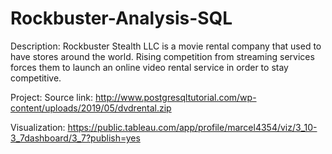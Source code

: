 # Rockbuster-Analysis-SQL

Description: 
Rockbuster Stealth LLC is a movie rental company that used to have stores around the world. Rising competition from streaming services forces them to launch an online video rental service in order to stay competitive.

Project:
Source link: <a href="http://www.postgresqltutorial.com/wp-content/uploads/2019/05/dvdrental.zip">http://www.postgresqltutorial.com/wp-content/uploads/2019/05/dvdrental.zip</a>

Visualization: 
<a href="https://public.tableau.com/app/profile/marcel4354/viz/3_10-3_7dashboard/3_7?publish=yes">https://public.tableau.com/app/profile/marcel4354/viz/3_10-3_7dashboard/3_7?publish=yes</a>  
